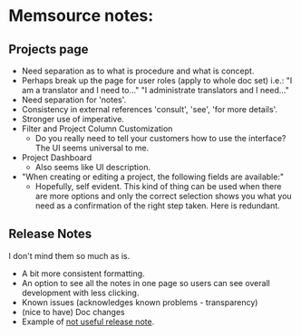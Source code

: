# Memsource notes:

## Projects page

- Need separation as to what is procedure and what is concept.
- Perhaps break up the page for user roles (apply to whole doc set) i.e.: "I am a translator and I need to..." "I administrate translators and I need..."
- Need separation for 'notes'.
- Consistency in external references 'consult', 'see', 'for more details'.
- Stronger use of imperative.
- Filter and Project Column Customization
  - Do you really need to tell your customers how to use the interface? The UI seems universal to me.
- Project Dashboard
  - Also seems like UI description.
- "When creating or editing a project, the following fields are available:"
  - Hopefully, self evident. This kind of thing can be used when there are more options and only the correct selection shows you what you need as a confirmation of the right step taken. Here is redundant.

## Release Notes

I don't mind them so much as is. 

- A bit more consistent formatting.
- An option to see all the notes in one page so users can see overall development with less clicking.
- Known issues (acknowledges known problems - transparency)
- (nice to have) Doc changes
- Example of [not useful release note](https://help.memsource.com/hc/en-us/articles/360009447020-September-23-2019-Memsource-Editor-for-Desktop-Release-v6-237-5). 